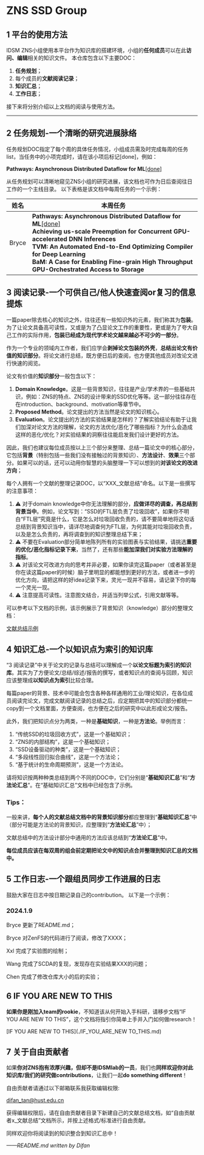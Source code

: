 # ZNS SSD Group

## 1 平台的使用方法

IDSM ZNS小组使用本平台作为知识库的搭建环境，小组的**任何成员**可以在此**访问、编辑**相关的知识文件。
本仓库包含以下主要DOC：

1. **任务规划**；
2. 每个成员的**文献阅读记录**；
3. **知识汇总**；
4. **工作日志**；

接下来将分别介绍以上文档的阅读与使用方法。

---

## 2 任务规划-一个清晰的研究进展脉络

任务规划DOC指定了每个周的具体任务情况，小组成员需及时完成每周的任务list，当任务中的小项完成时，请在该小项后标记[done]，例如：

**Pathways: Asynchronous Distributed Dataflow for ML**<u>[done]</u>

从任务规划可以清晰地窥见ZNS小组的研究进展，该文档也可作为日后查阅往日工作的一个主线目录。
以下表格是该文档中每周任务的一个示例：

| 姓名   | 本周任务 |
| ------ | -------- |
| Bryce |**Pathways: Asynchronous Distributed Dataflow for ML<u>**[done]</u><br />**Achieving us-scale Preemption for Concurrent GPU-accelerated DNN Inferences**<br />**TVM: An Automated End-to-End Optimizing Compiler for Deep Learning**<br />**BaM: A Case for Enabling Fine-grain High Throughput GPU-Orchestrated Access to Storage**          |


## 3 阅读记录-一个可供自己/他人快速查阅or复习的信息提炼

一篇paper除去核心的知识之外，往往还有一些知识外的元素，我们称其为**包装**。为了让论文具备高可读性，又或是为了凸显论文工作的重要性，更或是为了夸大自己工作的实际作用，**包装已经成为现代学术论文越来越必不可少的一部分**。

作为一个专业的领域内工作者，我们应学会**剥掉论文包装的外壳**，**总结出论文有价值的知识部分**。将论文进行总结，既方便日后的查阅，也方便其他成员对改论文进行快速的阅览。

论文有价值的**知识部分**一般包含以下：

1. **Domain Knowledge**。这是一些背景知识，往往是产业/学术界的一些基础共识，例如：ZNS的特点、ZNS的设计带来的SSD优化等等。这一部分往往存在在introduction、background、motivation等章节中。
2. **Proposed Method**。论文提出的方法当然是论文的知识核心。
3. **Evaluation**。论文提出的方法的实验结果是怎样的？了解实验结论有助于让我们加深对论文方法的理解，论文的方法优化/恶化了哪些指标？为什么会造成这样的恶化/优化？对实验结果的洞察往往能启发我们设计更好的方法。

因此，我们也建议每位成员按以上三个部分来整理、总结一篇论文中的核心部分，它包括**背景**（特别包括一些我们没有接触过的背景知识）、**方法设计**、**效果**三个部分。如果可以的话，还可以动用你智慧的头脑整理一下可以想到的**对该论文的改进方向**；

每个人拥有一个文献的整理记录DOC，以“XXX_文献总结”命名。以下是一些撰写的注意事项：

1. ⚠️ 对于domain knowledge中你无法理解的部分，**应做详尽的调查，再总结到背景当中**。例如，论文写到：“SSD的FTL层负责了垃圾回收”，如果你不明白“FTL层”究竟是什么，它是怎么对垃圾回收负责的，请不要简单地将这句话总结到背景知识当中，请详尽地调查何为FTL层，为何其能对垃圾回收负责，以及是怎么负责的，再将调查到的知识整理总结下来；
2. ⚠️ 不要在Evaluation部分简单地陈列所有的实验图表与实验结果，请挑选**重要的优化/恶化指标记录下来**，当然了，还有那些**能加深我们对实验方法理解的指标**。
3. ⚠️ 对该论文可改进方向的思考并非必要，如果你读完这篇paper（或者甚至是你在读这篇paper的时候）脑子里明显的都能想到更好的方法，或者进一步的优化方向，请把这样的好idea记录下来，灵光一现并不容易，请记录下你的每一个灵光一现。
4. ⚠️ 注意提高可读性。注意图文结合，并适当列举公式，引用文献等等。

可以参考以下文档的示例，该示例展示了背景知识（knowledge）部分的整理文档：

[文献总结示例](./文献总结/example.md)

## 4 知识汇总-一个以知识点为索引的知识库

“3 阅读记录”中关于论文的记录与总结可以理解成一个**以论文标题为索引的知识库**。其实为了方便论文/总结/综述/报告的撰写，或者知识点的查阅与回顾，知识应该整理成**以知识点为索引**比较合理。

每篇paper的背景、技术中可能会包含各种各样通用的工业/理论知识，在各位成员阅读完论文，完成文献阅读记录的总结之后，应定期把其中的知识部分都统一copy到一个文档里面，方便查阅，也方便在之后的研究中以此形成论文/报告。

此外，我们把知识点分为两类，一种是**基础知识**，一种是**方法论**。举例而言：

1. “传统SSD的垃圾回收方式”，这是一个基础知识；
2. “ZNS的内部结构”，这是一个基础知识；
3. “SSD设备驱动的种类”，这是一个基础知识；
4. “多段线性回归拟合曲线”，这是一个方法论；
5. “基于统计的生命周期预测”，这是一个方法论。

请将知识按两种种类总结到两个不同的DOC中，它们分别是“**基础知识汇总**”和“**方法论汇总**”。在“基础知识汇总”文档中已经包含了示例。

### Tips：
一般来讲，**每个人的文献总结文档中的背景知识部分**都应整理到“**基础知识汇总**”中（部分可能是方法论的背景知识，应整理到“**方法论汇总**”中）；

文献总结中的方法设计部分中通用的方法应该总结到“**方法论汇总**”中。

**每位成员应该在每双周的组会前定期把论文中的知识点合并整理到知识汇总的文档中。**

## 5 工作日志-一个跟组员同步工作进展的日志

鼓励大家在日志中按日期记录自己的contribution。
以下是一个示例：

### 2024.1.9

Bryce 更新了README.md；

Bryce 对ZenFS的代码进行了阅读，修改了XXXX；

Xxl 完成了实验图的绘制；

Wang 完成了SCDA的复现，发现存在实验结果XXX的问题；

Chen 完成了修改仓库大小的后的实验；

## 6 IF YOU ARE NEW TO THIS

**如果你是刚加入team的rookie**，不知道该从何开始入手科研，请移步文档“IF YOU ARE NEW TO THIS”，这个文档将指引你简单上手并入门如何做research！

[IF YOU ARE NEW TO THIS](./IF_YOU_ARE_NEW TO_THIS.md)

## 7 关于自由贡献者

如果**你对ZNS抱有浓厚兴趣，但却不是IDSMlab的一员**，我们也**同样欢迎你对此知识库/我们的研究做contributions**，让我们一起**do something different**！

自由贡献者请通过以下邮箱联系我获取编辑权限:

difan_tan@hust.edu.cn

获得编辑权限后，请在自由贡献者目录下新建自己的文献总结文档，如“自由贡献者x_文献总结”文档所示，并按上述格式/标准进行自由贡献。

同样欢迎你将阅读到的知识整合到知识汇总中！

_——README.md written by Difan_


